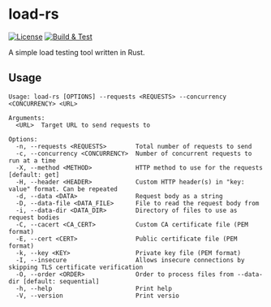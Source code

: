 # load-rs

[![License](https://img.shields.io/badge/License-Apache_2.0-blue.svg)](https://opensource.org/licenses/Apache-2.0)
[![Build & Test](https://github.com/fredyw/load-rs/actions/workflows/rust.yml/badge.svg)](https://github.com/fredyw/load-rs/actions/workflows/rust.yml)


A simple load testing tool written in Rust.

## Usage
```
Usage: load-rs [OPTIONS] --requests <REQUESTS> --concurrency <CONCURRENCY> <URL>

Arguments:
  <URL>  Target URL to send requests to

Options:
  -n, --requests <REQUESTS>        Total number of requests to send
  -c, --concurrency <CONCURRENCY>  Number of concurrent requests to run at a time
  -X, --method <METHOD>            HTTP method to use for the requests [default: get]
  -H, --header <HEADER>            Custom HTTP header(s) in "key: value" format. Can be repeated
  -d, --data <DATA>                Request body as a string
  -D, --data-file <DATA_FILE>      File to read the request body from
  -i, --data-dir <DATA_DIR>        Directory of files to use as request bodies
  -C, --cacert <CA_CERT>           Custom CA certificate file (PEM format)
  -E, --cert <CERT>                Public certificate file (PEM format)
  -k, --key <KEY>                  Private key file (PEM format)
  -I, --insecure                   Allows insecure connections by skipping TLS certificate verification
  -O, --order <ORDER>              Order to process files from --data-dir [default: sequential]
  -h, --help                       Print help
  -V, --version                    Print versio
```
